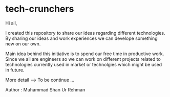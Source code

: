 # tech-crunchers

Hi all,

I created this repository to share our ideas regarding different technologies.
By sharing our ideas and work experiences we can develope something new on our own.

Main idea behind this initiative is to spend our free time in productive work.
Since we all are engineers so we can work on different projects related to technologies
currently used in market or technolgies which might be used in future.

More detail --> To be continue ...

Author : Muhammad Shan Ur Rehman
